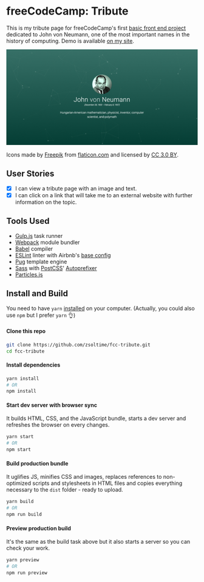 # freeCodeCamp: Tribute

This is my tribute page for freeCodeCamp's first [basic front end project](https://www.freecodecamp.com/challeinges/build-a-tribute-page) dedicated to John von Neumann, one of the most important names in the history of computing. Demo is available [on my site](https://zsolti.co/fcc/tribute/).

[![Tribute Page](/src/images/screenshot.jpg?raw=true&sanitize=true)](https://zsolti.co/fcc/tribute/)

Icons made by [Freepik](http://www.freepik.com) from [flaticon.com](https://www.flaticon.com/) and licensed by [CC 3.0 BY](http://creativecommons.org/licenses/by/3.0/).

## User Stories

- [x] I can view a tribute page with an image and text.
- [x] I can click on a link that will take me to an external website with further information on the topic.

## Tools Used

- [Gulp.js](https://github.com/gulpjs/gulp) task runner
- [Webpack](https://github.com/webpack/webpack) module bundler
- [Babel](https://github.com/babel/babel) compiler
- [ESLint](https://github.com/eslint/eslint) linter with Airbnb's [base config](https://www.npmjs.com/package/eslint-config-airbnb-base)
- [Pug](https://github.com/pugjs/pug) template engine
- [Sass](http://sass-lang.com) with [PostCSS](https://github.com/postcss/postcss)' [Autoprefixer](https://github.com/postcss/autoprefixer)
- [Particles.js](https://github.com/VincentGarreau/particles.js)

## Install and Build

You need to have `yarn` [installed](https://yarnpkg.com/lang/en/docs/install/) on your computer. (Actually, you could also use `npm` but I prefer `yarn` 👌)

#### Clone this repo

``` bash
git clone https://github.com/zsoltime/fcc-tribute.git
cd fcc-tribute
```

#### Install dependencies

``` bash
yarn install
# OR
npm install
```

#### Start dev server with browser sync

It builds HTML, CSS, and the JavaScript bundle, starts a dev server and refreshes the browser on every changes.

``` bash
yarn start
# OR
npm start
```

#### Build production bundle

It uglifies JS, minifies CSS and images, replaces references to non-optimized scripts and stylesheets in HTML files and copies everything necessary to the `dist` folder - ready to upload.

``` bash
yarn build
# OR
npm run build
```

#### Preview production build

It's the same as the build task above but it also starts a server so you can check your work.

``` bash
yarn preview
# OR
npm run preview
```
